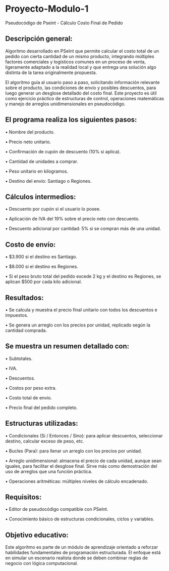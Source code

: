 # Proyecto-Modulo-1
Pseudocódigo de Pseint - Cálculo Costo Final de Pedido

## Descripción general:

Algoritmo desarrollado en PSeInt que permite calcular el costo total de un pedido con cierta cantidad de un mismo producto, integrando múltiples factores comerciales y logísticos comunes en un proceso de venta, ligeramente adaptado a la realidad local y que entrega una solución algo distinta de la tarea originalmente propuesta. 

El algoritmo guía al usuario paso a paso, solicitando información relevante sobre el producto, las condiciones de envío y posibles descuentos, para luego generar un desglose detallado del costo final. Este proyecto es útil como ejercicio práctico de estructuras de control, operaciones matemáticas y manejo de arreglos unidimensionales en pseudocódigo.

## El programa realiza los siguientes pasos:

•   Nombre del producto.

•   Precio neto unitario.

•   Confirmación de cupón de descuento (10% si aplica).

•   Cantidad de unidades a comprar.

•   Peso unitario en kilogramos.

•   Destino del envío: Santiago o Regiones.

## Cálculos intermedios:

•   Descuento por cupón si el usuario lo posee.

•	  Aplicación de IVA del 19% sobre el precio neto con descuento.

•	  Descuento adicional por cantidad: 5% si se compran más de una unidad.

## Costo de envío:

•	  $3.900 si el destino es Santiago.

•	  $8.000 si el destino es Regiones.

•   Si el peso bruto total del pedido excede 2 kg y el destino es Regiones, se aplican $500 por cada kilo adicional.

## Resultados:

•	 Se calcula y muestra el precio final unitario con todos los descuentos e impuestos.

•	 Se genera un arreglo con los precios por unidad, replicado según la cantidad comprada.

## Se muestra un resumen detallado con:

•   Subtotales.

•   IVA.

•   Descuentos.

•   Costos por peso extra.

•   Costo total de envío.

•   Precio final del pedido completo.

 ## Estructuras utilizadas:

•	  Condicionales (Si / Entonces / Sino): para aplicar descuentos, seleccionar destino, calcular exceso de peso, etc.

•	  Bucles (Para): para llenar un arreglo con los precios por unidad.

•	  Arreglo unidimensional: almacena el precio de cada unidad, aunque sean iguales, para facilitar el desglose final. Sirve más como demostración del uso de arreglos que una función práctica.

•	  Operaciones aritméticas: múltiples niveles de cálculo encadenado.

## Requisitos:

•	  Editor de pseudocódigo compatible con PSeInt.

•	  Conocimiento básico de estructuras condicionales, ciclos y variables.

## Objetivo educativo:

Este algoritmo es parte de un módulo de aprendizaje orientado a reforzar habilidades fundamentales de programación estructurada. El enfoque está en simular un escenario realista donde se deben combinar reglas de negocio con lógica computacional.
